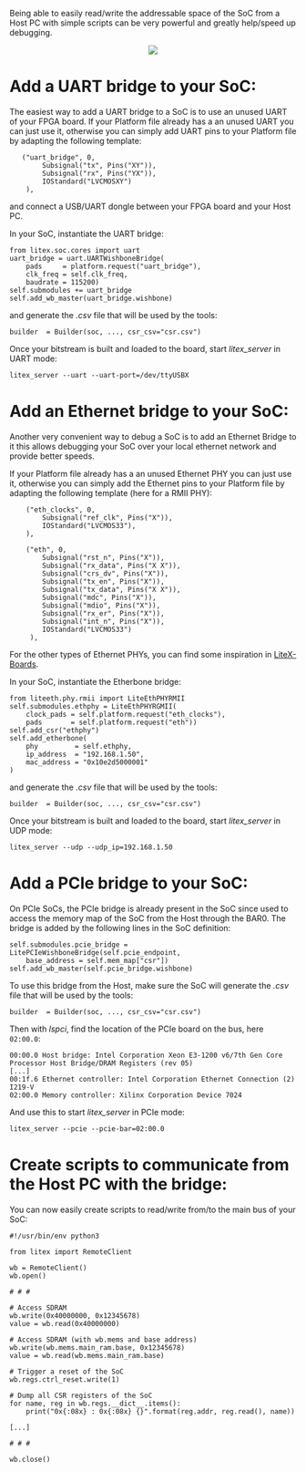 Being able to easily read/write the addressable space of the SoC from a Host PC with simple scripts can be very powerful and greatly help/speed up debugging.

<p align="center"><img src="https://pbs.twimg.com/media/ERmuvmFWoAQXqQl?format=png&name=small"></p>

# Add a UART bridge to your SoC:
The easiest way to add a UART bridge to a SoC is to use an unused UART of your FPGA board. If your Platform file already has a an unused UART you can just use it, otherwise you can simply add UART pins to your Platform file by adapting the following template:
```python3
   ("uart_bridge", 0,
        Subsignal("tx", Pins("XY")),
        Subsignal("rx", Pins("YX")),
        IOStandard("LVCMOSXY")
    ),
```
and connect a USB/UART dongle between your FPGA board and your Host PC.

In your SoC, instantiate the UART bridge:
```python3
from litex.soc.cores import uart
uart_bridge = uart.UARTWishboneBridge(
    pads     = platform.request("uart_bridge"),
    clk_freq = self.clk_freq,
    baudrate = 115200)
self.submodules += uart_bridge
self.add_wb_master(uart_bridge.wishbone)
```
and generate the *.csv* file that will be used by the tools:
```python3
builder  = Builder(soc, ..., csr_csv="csr.csv")
```

Once your bitstream is built and loaded to the board, start *litex_server* in UART mode:
```
litex_server --uart --uart-port=/dev/ttyUSBX
```

# Add an Ethernet bridge to your SoC:
Another very convenient way to debug a SoC is to add an Ethernet Bridge to it this allows debugging your SoC over your local ethernet network and provide better speeds.

If your Platform file already has a an unused Ethernet PHY you can just use it, otherwise you can simply add the Ethernet pins to your Platform file by adapting the following template (here for a RMII PHY):
```python3
    ("eth_clocks", 0,
        Subsignal("ref_clk", Pins("X")),
        IOStandard("LVCMOS33"),
    ),

    ("eth", 0,
        Subsignal("rst_n", Pins("X")),
        Subsignal("rx_data", Pins("X X")),
        Subsignal("crs_dv", Pins("X")),
        Subsignal("tx_en", Pins("X")),
        Subsignal("tx_data", Pins("X X")),
        Subsignal("mdc", Pins("X")),
        Subsignal("mdio", Pins("X")),
        Subsignal("rx_er", Pins("X")),
        Subsignal("int_n", Pins("X")),
        IOStandard("LVCMOS33")
     ),
```
For the other types of Ethernet PHYs, you can find some inspiration in [LiteX-Boards](https://github.com/litex-hub/litex-boards/tree/master/litex_boards/platforms).

In your SoC, instantiate the Etherbone bridge:

```python3
from liteeth.phy.rmii import LiteEthPHYRMII
self.submodules.ethphy = LiteEthPHYRGMII(
    clock_pads = self.platform.request("eth_clocks"),
    pads       = self.platform.request("eth"))
self.add_csr("ethphy")
self.add_etherbone(
    phy         = self.ethphy,
    ip_address  = "192.168.1.50",
    mac_address = "0x10e2d5000001"
)
```

and generate the _.csv_ file that will be used by the tools:

```python3
builder  = Builder(soc, ..., csr_csv="csr.csv")
```

Once your bitstream is built and loaded to the board, start _litex_server_ in UDP mode:

```
litex_server --udp --udp_ip=192.168.1.50
```

# Add a PCIe bridge to your SoC:
On PCIe SoCs, the PCIe bridge is already present in the SoC since used to access the memory map of the SoC from the Host through the BAR0. The bridge is added by the following lines in the SoC definition:
```python3
self.submodules.pcie_bridge = LitePCIeWishboneBridge(self.pcie_endpoint,
    base_address = self.mem_map["csr"])
self.add_wb_master(self.pcie_bridge.wishbone)
```

To use this bridge from the Host, make sure the SoC will generate the _.csv_ file that will be used by the tools:
```python3
builder  = Builder(soc, ..., csr_csv="csr.csv")
```

Then with *lspci*, find the location of the PCIe board on the bus, here `02:00.0`:
```
00:00.0 Host bridge: Intel Corporation Xeon E3-1200 v6/7th Gen Core Processor Host Bridge/DRAM Registers (rev 05)
[...]
00:1f.6 Ethernet controller: Intel Corporation Ethernet Connection (2) I219-V
02:00.0 Memory controller: Xilinx Corporation Device 7024
```
And use this to start _litex_server_ in PCIe mode:
```
litex_server --pcie --pcie-bar=02:00.0
```

# Create scripts to communicate from the Host PC with the bridge:

You can now easily create scripts to read/write from/to the main bus of your SoC:
```python3
#!/usr/bin/env python3

from litex import RemoteClient

wb = RemoteClient()
wb.open()

# # #

# Access SDRAM
wb.write(0x40000000, 0x12345678)
value = wb.read(0x40000000)

# Access SDRAM (with wb.mems and base address)
wb.write(wb.mems.main_ram.base, 0x12345678)
value = wb.read(wb.mems.main_ram.base)

# Trigger a reset of the SoC
wb.regs.ctrl_reset.write(1)
 
# Dump all CSR registers of the SoC
for name, reg in wb.regs.__dict__.items():
    print("0x{:08x} : 0x{:08x} {}".format(reg.addr, reg.read(), name))

[...]

# # #

wb.close()
```